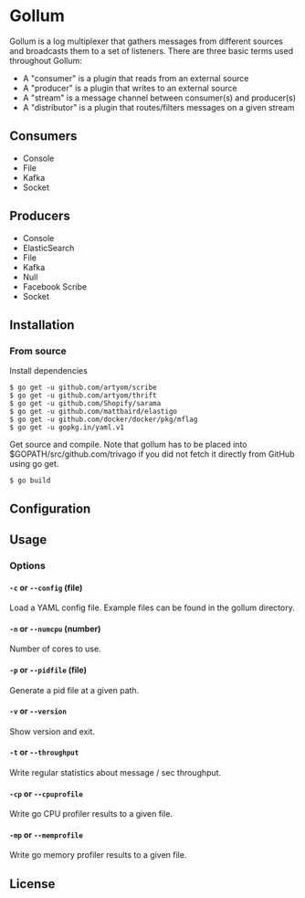 # Gollum

Gollum is a log multiplexer that gathers messages from different sources and broadcasts them to a set of listeners.
There are three basic terms used throughout Gollum:

* A "consumer" is a plugin that reads from an external source
* A "producer" is a plugin that writes to an external source
* A "stream" is a message channel between consumer(s) and producer(s)
* A "distributor" is a plugin that routes/filters messages on a given stream

## Consumers

* Console
* File
* Kafka
* Socket

## Producers

* Console
* ElasticSearch
* File
* Kafka
* Null
* Facebook Scribe
* Socket

## Installation

### From source

Install dependencies
```
$ go get -u github.com/artyom/scribe
$ go get -u github.com/artyom/thrift
$ go get -u github.com/Shopify/sarama
$ go get -u github.com/mattbaird/elastigo
$ go get -u github.com/docker/docker/pkg/mflag
$ go get -u gopkg.in/yaml.v1
```

Get source and compile.
Note that gollum has to be placed into $GOPATH/src/github.com/trivago if you did not fetch it directly from GitHub using go get.

```
$ go build
```

## Configuration

## Usage

### Options

#### `-c` or `--config` (file)

Load a YAML config file. Example files can be found in the gollum directory.

#### `-n` or `--numcpu` (number)

Number of cores to use.

#### `-p` or `--pidfile` (file)

Generate a pid file at a given path.

#### `-v` or `--version`

Show version and exit.

#### `-t` or `--throughput`

Write regular statistics about message / sec throughput.

#### `-cp` or `--cpuprofile`

Write go CPU profiler results to a given file.

#### `-mp` or `--memprofile`

Write go memory profiler results to a given file.

## License
